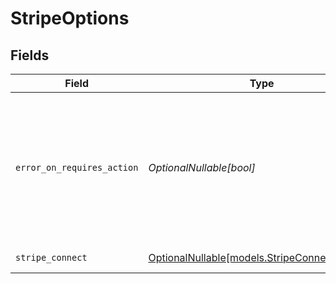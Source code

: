 # StripeOptions


## Fields

| Field                                                                                                                                                                                                                                                                        | Type                                                                                                                                                                                                                                                                         | Required                                                                                                                                                                                                                                                                     | Description                                                                                                                                                                                                                                                                  | Example                                                                                                                                                                                                                                                                      |
| ---------------------------------------------------------------------------------------------------------------------------------------------------------------------------------------------------------------------------------------------------------------------------- | ---------------------------------------------------------------------------------------------------------------------------------------------------------------------------------------------------------------------------------------------------------------------------- | ---------------------------------------------------------------------------------------------------------------------------------------------------------------------------------------------------------------------------------------------------------------------------- | ---------------------------------------------------------------------------------------------------------------------------------------------------------------------------------------------------------------------------------------------------------------------------- | ---------------------------------------------------------------------------------------------------------------------------------------------------------------------------------------------------------------------------------------------------------------------------- |
| `error_on_requires_action`                                                                                                                                                                                                                                                   | *OptionalNullable[bool]*                                                                                                                                                                                                                                                     | :heavy_minus_sign:                                                                                                                                                                                                                                                           | Passes the `error_on_requires_action` option to the Stripe API. Set to true to fail the payment attempt if it transitions into requires_action. Use this parameter for simpler integrations that don't handle customer actions, such as saving cards without authentication. | true                                                                                                                                                                                                                                                                         |
| `stripe_connect`                                                                                                                                                                                                                                                             | [OptionalNullable[models.StripeConnectOptions]](../models/stripeconnectoptions.md)                                                                                                                                                                                           | :heavy_minus_sign:                                                                                                                                                                                                                                                           | Stripe options to support Stripe Connect                                                                                                                                                                                                                                     |                                                                                                                                                                                                                                                                              |